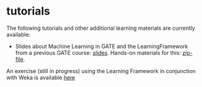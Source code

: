 # tutorials

The following tutorials and other additional learning materials are currently available:
* Slides about Machine Learning in GATE and the LearningFramework from a previous GATE course: [slides](https://gate.ac.uk/sale/talks/gate-course-jun16/module-3-ml-barbour/ml.pdf).
  Hands-on materials for this: [zip-file](https://gate.ac.uk/sale/talks/gate-course-jun16/module-3-ml-barbour/module-3-ml.zip).

An exercise (still in progress) using the Learning Framework in conjunction with Weka is available [here](weka-exercise)
